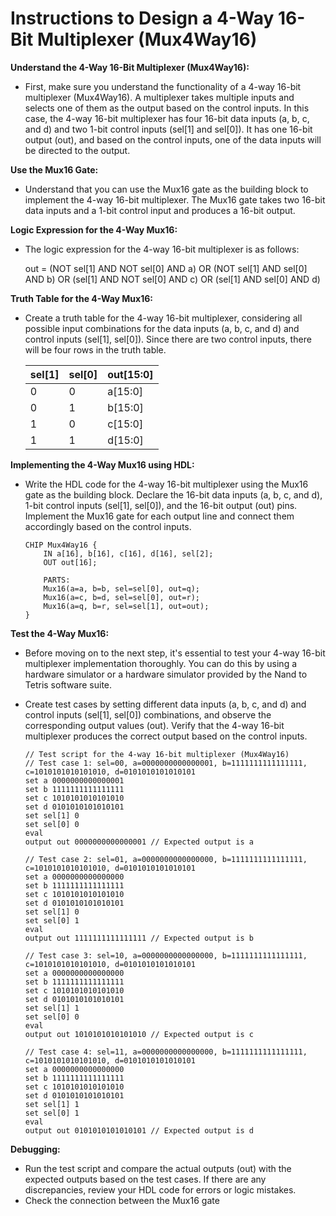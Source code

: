 # Instructions to Design a 4-Way 16-Bit Multiplexer (Mux4Way16)

**Understand the 4-Way 16-Bit Multiplexer (Mux4Way16):**

- First, make sure you understand the functionality of a 4-way 16-bit multiplexer (Mux4Way16). A multiplexer takes multiple inputs and selects one of them as the output based on the control inputs. In this case, the 4-way 16-bit multiplexer has four 16-bit data inputs (a, b, c, and d) and two 1-bit control inputs (sel[1] and sel[0]). It has one 16-bit output (out), and based on the control inputs, one of the data inputs will be directed to the output.

**Use the Mux16 Gate:**

- Understand that you can use the Mux16 gate as the building block to implement the 4-way 16-bit multiplexer. The Mux16 gate takes two 16-bit data inputs and a 1-bit control input and produces a 16-bit output.

**Logic Expression for the 4-Way Mux16:**

- The logic expression for the 4-way 16-bit multiplexer is as follows:

    out = (NOT sel[1] AND NOT sel[0] AND a) OR (NOT sel[1] AND sel[0] AND b) OR (sel[1] AND NOT sel[0] AND c) OR (sel[1] AND sel[0] AND d)

**Truth Table for the 4-Way Mux16:**

- Create a truth table for the 4-way 16-bit multiplexer, considering all possible input combinations for the data inputs (a, b, c, and d) and control inputs (sel[1], sel[0]). Since there are two control inputs, there will be four rows in the truth table.

    | sel[1] | sel[0] | out[15:0] |
    |--------|--------|-----------|
    |   0    |   0    |  a[15:0]  |
    |   0    |   1    |  b[15:0]  | 
    |   1    |   0    |  c[15:0]  |
    |   1    |   1    |  d[15:0]  |

**Implementing the 4-Way Mux16 using HDL:**

- Write the HDL code for the 4-way 16-bit multiplexer using the Mux16 gate as the building block. Declare the 16-bit data inputs (a, b, c, and d), 1-bit control inputs (sel[1], sel[0]), and the 16-bit output (out) pins. Implement the Mux16 gate for each output line and connect them accordingly based on the control inputs.

    ```hdl
    CHIP Mux4Way16 {
        IN a[16], b[16], c[16], d[16], sel[2];
        OUT out[16];

        PARTS:
        Mux16(a=a, b=b, sel=sel[0], out=q);
        Mux16(a=c, b=d, sel=sel[0], out=r);
        Mux16(a=q, b=r, sel=sel[1], out=out);
    }
    ```

**Test the 4-Way Mux16:**

- Before moving on to the next step, it's essential to test your 4-way 16-bit multiplexer implementation thoroughly. You can do this by using a hardware simulator or a hardware simulator provided by the Nand to Tetris software suite.
- Create test cases by setting different data inputs (a, b, c, and d) and control inputs (sel[1], sel[0]) combinations, and observe the corresponding output values (out). Verify that the 4-way 16-bit multiplexer produces the correct output based on the control inputs.

    ```
    // Test script for the 4-way 16-bit multiplexer (Mux4Way16)
    // Test case 1: sel=00, a=0000000000000001, b=1111111111111111, c=1010101010101010, d=0101010101010101
    set a 0000000000000001
    set b 1111111111111111
    set c 1010101010101010
    set d 0101010101010101
    set sel[1] 0
    set sel[0] 0
    eval
    output out 0000000000000001 // Expected output is a

    // Test case 2: sel=01, a=0000000000000000, b=1111111111111111, c=1010101010101010, d=0101010101010101
    set a 0000000000000000
    set b 1111111111111111
    set c 1010101010101010
    set d 0101010101010101
    set sel[1] 0
    set sel[0] 1
    eval
    output out 1111111111111111 // Expected output is b

    // Test case 3: sel=10, a=0000000000000000, b=1111111111111111, c=1010101010101010, d=0101010101010101
    set a 0000000000000000
    set b 1111111111111111
    set c 1010101010101010
    set d 0101010101010101
    set sel[1] 1
    set sel[0] 0
    eval
    output out 1010101010101010 // Expected output is c

    // Test case 4: sel=11, a=0000000000000000, b=1111111111111111, c=1010101010101010, d=0101010101010101
    set a 0000000000000000
    set b 1111111111111111
    set c 1010101010101010
    set d 0101010101010101
    set sel[1] 1
    set sel[0] 1
    eval
    output out 0101010101010101 // Expected output is d
    ```

**Debugging:**

- Run the test script and compare the actual outputs (out) with the expected outputs based on the test cases. If there are any discrepancies, review your HDL code for errors or logic mistakes.
- Check the connection between the Mux16 gate